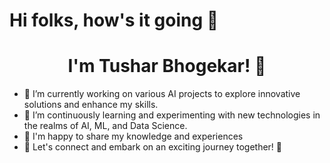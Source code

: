 # Hi folks, how's it going 👋
<div align="center">
  <h1>I'm Tushar Bhogekar! 👋</h1>
</div>

- 🔭 I’m currently working on various AI projects to explore innovative solutions and enhance my skills.
- 🌱 I’m continuously learning and experimenting with new technologies in the realms of AI, ML, and Data Science.
- 💬 I'm happy to share my knowledge and experiences
- 🚀 Let's connect and embark on an exciting journey together! 🌟
  

